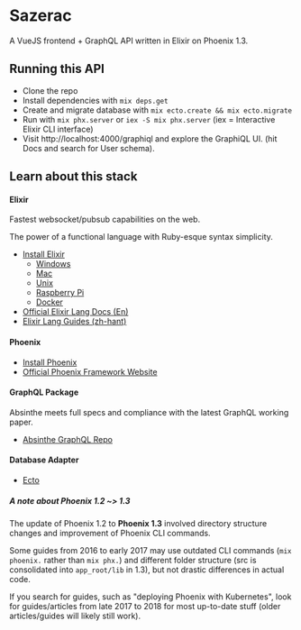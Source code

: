 # Sazerac

A VueJS frontend + GraphQL API written in Elixir on Phoenix 1.3.

## Running this API

* Clone the repo
* Install dependencies with `mix deps.get`
* Create and migrate database with `mix ecto.create && mix ecto.migrate`
* Run with `mix phx.server` or `iex -S mix phx.server` (iex = Interactive Elixir CLI interface)
* Visit http://localhost:4000/graphiql and explore the GraphiQL UI. (hit Docs and search for User schema).

## Learn about this stack

#### Elixir

Fastest websocket/pubsub capabilities on the web.

The power of a functional language with Ruby-esque syntax simplicity.

* [Install Elixir](https://elixir-lang.org/install.html)
  - [Windows](https://elixir-lang.org/install.html#windows)
  - [Mac](https://elixir-lang.org/install.html#mac-os-x)
  - [Unix](https://elixir-lang.org/install.html#unix-and-unix-like)
  - [Raspberry Pi](https://elixir-lang.org/install.html#raspberry-pi)
  - [Docker](https://elixir-lang.org/install.html#docker)
* [Official Elixir Lang Docs (En)](https://elixir-lang.org/)
* [Elixir Lang Guides (zh-hant)](https://elixirschool.com/zh-hant/)

#### Phoenix

* [Install Phoenix](https://hexdocs.pm/phoenix/installation.html)
* [Official Phoenix Framework Website](http://www.phoenixframework.org/)

#### GraphQL Package

Absinthe meets full specs and compliance with the latest GraphQL working paper.

* [Absinthe GraphQL Repo](https://github.com/absinthe-graphql/absinthe)

#### Database Adapter
* [Ecto](https://github.com/elixir-ecto/ecto)

##### A note about Phoenix 1.2 ~> 1.3

The update of Phoenix 1.2 to **Phoenix 1.3** involved directory structure changes and improvement of Phoenix CLI commands.

Some guides from 2016 to early 2017 may use outdated CLI commands (`mix phoenix.` rather than `mix phx.`) and different folder structure (src is consolidated into `app_root/lib` in 1.3), but not drastic differences in actual code.

If you search for guides, such as "deploying Phoenix with Kubernetes", look for guides/articles from late 2017 to 2018 for most up-to-date stuff (older articles/guides will likely still work).
